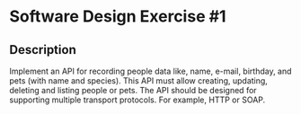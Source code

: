 # Software Design Exercise #1
## Description
Implement an API for recording people data like, name, e-mail, birthday, and pets (with name and species). 
This API must allow creating, updating, deleting  and listing people or pets.
The API should be designed for supporting multiple transport protocols. For example, HTTP or SOAP.
